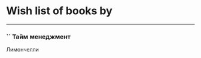 # Wish list of books by [](https://plus.google.com/u/0/108689900996785507657/)
---

### `` Тайм менеджмент
Лимончелли

